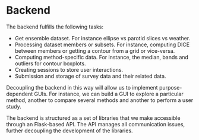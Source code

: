 # Backend

The backend fulfills the following tasks:

- Get ensemble dataset. For instance ellipse vs parotid slices vs weather.
- Processing dataset members or subsets. For instance, computing DICE between members or getting a contour from a grid
  or vice-versa.
- Computing method-specific data. For instance, the median, bands and outliers for contour boxplots.
- Creating sessions to store user interactions.
- Submission and storage of survey data and their related data.

Decoupling the backend in this way will allow us to implement purpose-dependent GUIs.
For instance, we can build a GUI to explore a particular method, another to compare several methods and another to
perform a user study.

The backend is structured as a set of libraries that we make accessible through an Flask-based API.
The API manages all communication issues, further decoupling the development of the libraries.